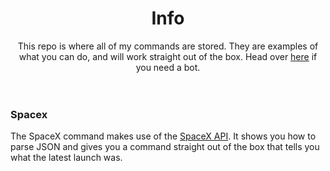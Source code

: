 <h1 align="center">Info</h1>
<p align="center">This repo is where all of my commands are stored. They are examples of what you can do, and will work straight out of the box. Head over <a href="https://github.com/swazzleman/DiscordBot">here</a> if you need a bot.
<br>
<br>
<br>
</p>
<h3>Spacex</h3>
<p>The SpaceX command makes use of the <a href="https://api.spacexdata.com/">SpaceX API</a>. It shows you how to parse JSON and gives you a command straight out of the box that tells you what the latest launch was.